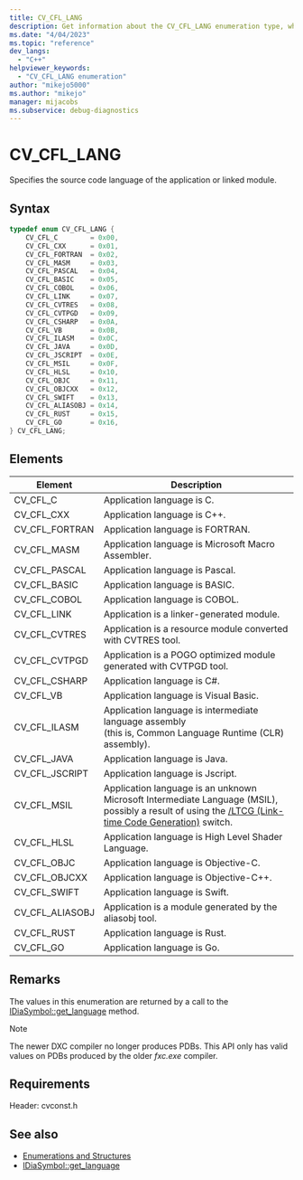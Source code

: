 ```yaml
---
title: CV_CFL_LANG
description: Get information about the CV_CFL_LANG enumeration type, which specifies the code language of the application or linked module in the debug interface access SDK.
ms.date: "4/04/2023"
ms.topic: "reference"
dev_langs:
  - "C++"
helpviewer_keywords:
  - "CV_CFL_LANG enumeration"
author: "mikejo5000"
ms.author: "mikejo"
manager: mijacobs
ms.subservice: debug-diagnostics
---
```


# CV_CFL_LANG

Specifies the source code language of the application or linked module.

## Syntax

```c++
typedef enum CV_CFL_LANG {
    CV_CFL_C        = 0x00,
    CV_CFL_CXX      = 0x01,
    CV_CFL_FORTRAN  = 0x02,
    CV_CFL_MASM     = 0x03,
    CV_CFL_PASCAL   = 0x04,
    CV_CFL_BASIC    = 0x05,
    CV_CFL_COBOL    = 0x06,
    CV_CFL_LINK     = 0x07,
    CV_CFL_CVTRES   = 0x08,
    CV_CFL_CVTPGD   = 0x09,
    CV_CFL_CSHARP   = 0x0A,
    CV_CFL_VB       = 0x0B,
    CV_CFL_ILASM    = 0x0C,
    CV_CFL_JAVA     = 0x0D,
    CV_CFL_JSCRIPT  = 0x0E,
    CV_CFL_MSIL     = 0x0F,
    CV_CFL_HLSL     = 0x10,
    CV_CFL_OBJC     = 0x11,
    CV_CFL_OBJCXX   = 0x12,
    CV_CFL_SWIFT    = 0x13,
    CV_CFL_ALIASOBJ = 0x14,
    CV_CFL_RUST     = 0x15,
    CV_CFL_GO       = 0x16,
} CV_CFL_LANG;
```

## Elements

| Element    | Description                                                                                      |
| --------------- | ------------------------------------------------------------------------------------------- |
| CV_CFL_C        | Application language is C.                                                                  |
| CV_CFL_CXX      | Application language is C++.                                                                |
| CV_CFL_FORTRAN  | Application language is FORTRAN.                                                            |
| CV_CFL_MASM     | Application language is Microsoft Macro Assembler.                                          |
| CV_CFL_PASCAL   | Application language is Pascal.                                                             |
| CV_CFL_BASIC    | Application language is BASIC.                                                              |
| CV_CFL_COBOL    | Application language is COBOL.                                                              |
| CV_CFL_LINK     | Application is a linker-generated module.                                                   |
| CV_CFL_CVTRES   | Application is a resource module converted with CVTRES tool.                                |
| CV_CFL_CVTPGD   | Application is a POGO optimized module generated with CVTPGD tool.                          |
| CV_CFL_CSHARP   | Application language is C#.                                                                 |
| CV_CFL_VB       | Application language is Visual Basic.                                                       |
| CV_CFL_ILASM    | Application language is intermediate language assembly</br> (this is, Common Language Runtime (CLR) assembly).    |
| CV_CFL_JAVA     | Application language is Java.                                                               |
| CV_CFL_JSCRIPT  | Application language is Jscript.                                                            |
| CV_CFL_MSIL     | Application language is an unknown Microsoft Intermediate Language (MSIL), possibly a result of using the [/LTCG (Link-time Code Generation)](/cpp/build/reference/ltcg-link-time-code-generation) switch. |
| CV_CFL_HLSL     | Application language is High Level Shader Language.                                         |
| CV_CFL_OBJC     | Application language is Objective-C.                                                        |
| CV_CFL_OBJCXX   | Application language is Objective-C++.                                                      |
| CV_CFL_SWIFT    | Application language is Swift.                                                              |
| CV_CFL_ALIASOBJ | Application is a module generated by the aliasobj tool.                                     |
| CV_CFL_RUST     | Application language is Rust.                                                               |
| CV_CFL_GO       | Application language is Go.                                                                 |

## Remarks

The values in this enumeration are returned by a call to the [IDiaSymbol::get_language](../../debugger/debug-interface-access/idiasymbol-get-language.md) method.

> [!NOTE]
> The newer DXC compiler no longer produces PDBs. This API only has valid values on PDBs produced by the older *fxc.exe* compiler.

## Requirements

Header: cvconst.h

## See also

- [Enumerations and Structures](../../debugger/debug-interface-access/enumerations-and-structures.md)
- [IDiaSymbol::get_language](../../debugger/debug-interface-access/idiasymbol-get-language.md)

